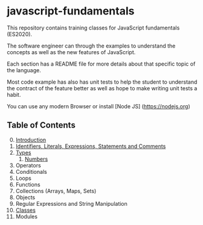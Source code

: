 # javascript-fundamentals

This repository contains training classes for JavaScript fundamentals (ES2020).

The software engineer can through the examples to understand the concepts as well as the new features of JavaScript.

Each section has a README file for more details about that specific topic of the language.

Most code example has also has unit tests to help the student to understand the contract of the feature better as well as hope to make writing unit tests a habit.

You can use any modern Browser or install [Node JS] (https://nodejs.org)

## Table of Contents
0. [Introduction](00-introduction/README.md)
1. [Identifiers, Literals, Expressions, Statements and Comments](01-identifiers-literals-expressions-statements-and-comments/README.md)
2. [Types](02-types/README.md)
   1. [Numbers](02-types/Numbers.md)
3. Operators
4. Conditionals
5. Loops
6. Functions 
7. Collections (Arrays, Maps, Sets)
8. Objects
9. Regular Expressions and String Manipulation
10. [Classes](classes/README.md)
11. Modules
